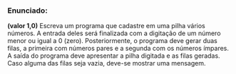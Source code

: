 ### Enunciado: 

__(valor 1,0)__
Escreva um programa que cadastre em uma pilha vários números. A
entrada deles será finalizada com a digitação de um número menor ou igual a 0
(zero). Posteriormente, o programa deve gerar duas filas, a primeira com números
pares e a segunda com os números ímpares. A saída do programa deve apresentar
a pilha digitada e as filas geradas. Caso alguma das filas seja vazia, deve-se mostrar
uma mensagem.